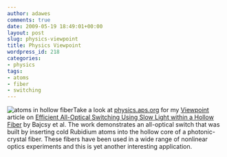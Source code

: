 ```yaml
---
author: adawes
comments: true
date: 2009-05-19 18:49:01+00:00
layout: post
slug: physics-viewpoint
title: Physics Viewpoint
wordpress_id: 218
categories:
- physics
tags:
- atoms
- fiber
- switching
---
```


![atoms in hollow fiber](http://dawes.files.wordpress.com/2009/05/thumb_e1.png)Take a look at [physics.aps.org](http://physics.aps.org) for my [Viewpoint](http://physics.aps.org/articles/v2/41) article on [Efficient All-Optical Switching Using Slow Light within a Hollow Fiber](http://link.aps.org/doi/10.1103/PhysRevLett.102.203902) by Bajcsy et al. The work demonstrates an all-optical switch that was built by inserting cold Rubidium atoms into the hollow core of a photonic-crystal fiber. These fibers have been used in a wide range of nonlinear optics experiments and this is yet another interesting application.
